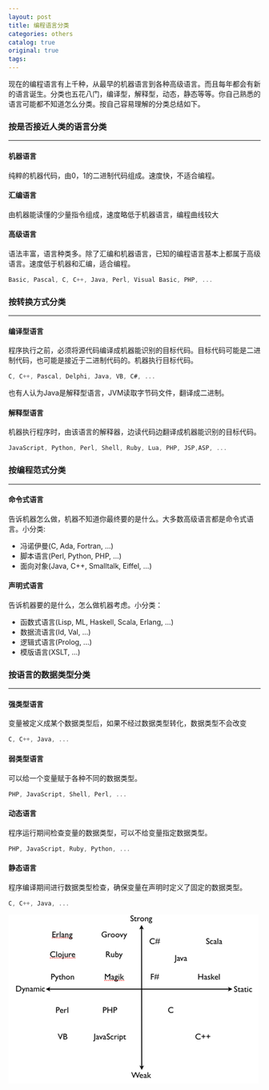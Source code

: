 ```yaml
---
layout: post
title: 编程语言分类
categories: others
catalog: true
original: true
tags: 
---
```


现在的编程语言有上千种，从最早的机器语言到各种高级语言。而且每年都会有新的语言诞生。分类也五花八门，编译型，解释型，动态，静态等等。你自己熟悉的语言可能都不知道怎么分类。按自己容易理解的分类总结如下。

### 按是否接近人类的语言分类
-----------------------------

#### 机器语言

纯粹的机器代码，由0，1的二进制代码组成。速度快，不适合编程。

#### 汇编语言

由机器能读懂的少量指令组成，速度略低于机器语言，编程曲线较大

#### 高级语言

语法丰富，语言种类多。除了汇编和机器语言，已知的编程语言基本上都属于高级语言。速度低于机器和汇编，适合编程。

```js
Basic, Pascal, C, C++, Java, Perl, Visual Basic, PHP, ...
```

### 按转换方式分类
-----------------------------

#### 编译型语言

程序执行之前，必须将源代码编译成机器能识别的目标代码。目标代码可能是二进制代码，也可能是接近于二进制代码的。机器执行目标代码。

```js
C, C++, Pascal, Delphi, Java, VB, C#, ...
```

也有人认为Java是解释型语言，JVM读取字节码文件，翻译成二进制。

#### 解释型语言

机器执行程序时，由该语言的解释器，边读代码边翻译成机器能识别的目标代码。

```js
JavaScript, Python, Perl, Shell, Ruby, Lua, PHP, JSP,ASP, ...
```

### 按编程范式分类
-----------------------------

#### 命令式语言

告诉机器怎么做，机器不知道你最终要的是什么。大多数高级语言都是命令式语言。小分类:

* 冯诺伊曼(C, Ada, Fortran, ...)
* 脚本语言(Perl, Python, PHP, ...)
* 面向对象(Java, C++, Smalltalk, Eiffel, ...)

#### 声明式语言

告诉机器要的是什么，怎么做机器考虑。小分类：

* 函数式语言(Lisp, ML, Haskell, Scala, Erlang, ...)
* 数据流语言(Id, Val, ...)
* 逻辑式语言(Prolog, ...)
* 模版语言(XSLT, ...)


### 按语言的数据类型分类
-----------------------------

#### 强类型语言

变量被定义成某个数据类型后，如果不经过数据类型转化，数据类型不会改变

```js
C, C++, Java, ...
```

#### 弱类型语言

可以给一个变量赋于各种不同的数据类型。

```js
PHP, JavaScript, Shell, Perl, ...
```

#### 动态语言

程序运行期间检查变量的数据类型，可以不给变量指定数据类型。

```js
PHP, JavaScript, Ruby, Python, ...
```

#### 静态语言

程序编译期间进行数据类型检查，确保变量在声明时定义了固定的数据类型。

```js
C, C++, Java, ...
```

![总结](/static/images/other/program.png)
